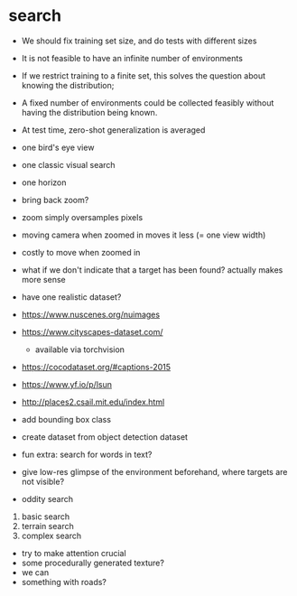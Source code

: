 # search

- We should fix training set size, and do tests with different sizes
- It is not feasible to have an infinite number of environments
- If we restrict training to a finite set, this solves the question about knowing the distribution;
- A fixed number of environments could be collected feasibly without having the distribution being known.
- At test time, zero-shot generalization is averaged

- one bird's eye view
- one classic visual search
- one horizon

- bring back zoom?
- zoom simply oversamples pixels
- moving camera when zoomed in moves it less (= one view width)
- costly to move when zoomed in


- what if we don't indicate that a target has been found? actually makes more sense

- have one realistic dataset?
- https://www.nuscenes.org/nuimages
- https://www.cityscapes-dataset.com/
  - available via torchvision
- https://cocodataset.org/#captions-2015
- https://www.yf.io/p/lsun
- http://places2.csail.mit.edu/index.html

- add bounding box class
- create dataset from object detection dataset
- fun extra: search for words in text?
- give low-res glimpse of the environment beforehand, where targets are not visible?

- oddity search

1. basic search
2. terrain search
3. complex search
  - try to make attention crucial
  - some procedurally generated texture?
  - we can
  - something with roads?
